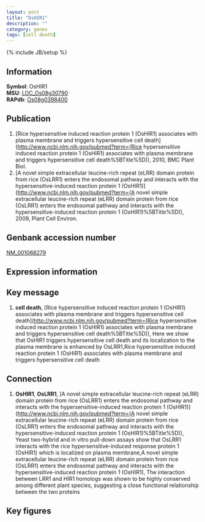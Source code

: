 ```yaml
---
layout: post
title: "OsHIR1"
description: ""
category: genes
tags: [cell death]
---
```

{% include JB/setup %}

## Information
__Symbol__: OsHIR1  
__MSU__: [LOC_Os08g30790](http://rice.plantbiology.msu.edu/cgi-bin/ORF_infopage.cgi?orf=LOC_Os08g30790)  
__RAPdb__: [Os08g0398400](http://rapdb.dna.affrc.go.jp/viewer/gbrowse_details/irgsp1?name=Os08g0398400)  

## Publication
1. [Rice hypersensitive induced reaction protein 1 (OsHIR1) associates with plasma membrane and triggers hypersensitive cell death](http://www.ncbi.nlm.nih.gov/pubmed?term=(Rice hypersensitive induced reaction protein 1 (OsHIR1) associates with plasma membrane and triggers hypersensitive cell death%5BTitle%5D)), 2010, BMC Plant Biol.
2. [A novel simple extracellular leucine-rich repeat (eLRR) domain protein from rice (OsLRR1) enters the endosomal pathway and interacts with the hypersensitive-induced reaction protein 1 (OsHIR1)](http://www.ncbi.nlm.nih.gov/pubmed?term=(A novel simple extracellular leucine-rich repeat (eLRR) domain protein from rice (OsLRR1) enters the endosomal pathway and interacts with the hypersensitive-induced reaction protein 1 (OsHIR1)%5BTitle%5D)), 2009, Plant Cell Environ.

## Genbank accession number
[NM_001068279](http://www.ncbi.nlm.nih.gov/nuccore/NM_001068279)

## Expression information

## Key message
1. __cell death__, [Rice hypersensitive induced reaction protein 1 (OsHIR1) associates with plasma membrane and triggers hypersensitive cell death](http://www.ncbi.nlm.nih.gov/pubmed?term=(Rice hypersensitive induced reaction protein 1 (OsHIR1) associates with plasma membrane and triggers hypersensitive cell death%5BTitle%5D)),  Here we show that OsHIR1 triggers hypersensitive cell death and its localization to the plasma membrane is enhanced by OsLRR1,Rice hypersensitive induced reaction protein 1 (OsHIR1) associates with plasma membrane and triggers hypersensitive cell death

## Connection
1. __OsHIR1__, __OsLRR1__, [A novel simple extracellular leucine-rich repeat (eLRR) domain protein from rice (OsLRR1) enters the endosomal pathway and interacts with the hypersensitive-induced reaction protein 1 (OsHIR1)](http://www.ncbi.nlm.nih.gov/pubmed?term=(A novel simple extracellular leucine-rich repeat (eLRR) domain protein from rice (OsLRR1) enters the endosomal pathway and interacts with the hypersensitive-induced reaction protein 1 (OsHIR1)%5BTitle%5D)),  Yeast two-hybrid and in vitro pull-down assays show that OsLRR1 interacts with the rice hypersensitive-induced response protein 1 (OsHIR1) which is localized on plasma membrane,A novel simple extracellular leucine-rich repeat (eLRR) domain protein from rice (OsLRR1) enters the endosomal pathway and interacts with the hypersensitive-induced reaction protein 1 (OsHIR1), The interaction between LRR1 and HIR1 homologs was shown to be highly conserved among different plant species, suggesting a close functional relationship between the two proteins

## Key figures


